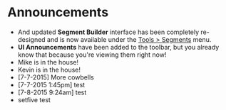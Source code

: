 # Announcements
* And updated **Segment Builder** interface has been completely re-designed and is now available under the [Tools > Segments](#) menu.
* **UI Announcements** have been added to the toolbar, but you already know that because you're viewing them right now!
* Mike is in the house!
* Kevin is in the house!
* [7-7-2015] More cowbells
* [7-7-2015 1:45pm] test
* [7-8-2015 9:24am] test
* setfive test
